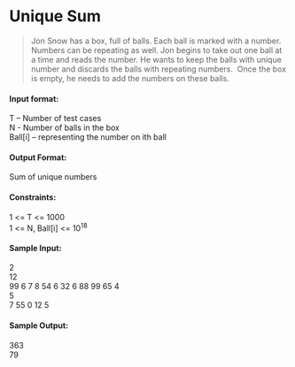 # Unique Sum

> Jon Snow has a box, full of balls. Each ball is marked with a number. Numbers can be repeating as well. Jon begins to take out one ball at a time and reads the number. He wants to keep the balls with unique number and discards the balls with repeating numbers.  Once the box is empty, he needs to add the numbers on these balls.

#### Input format:
T – Number of test cases <br>
N - Number of balls in the box <br>
Ball[i] – representing the number on ith ball

#### Output Format:
Sum of unique numbers

#### Constraints:
1 <= T <= 1000 <br>
1 <= N, Ball[i] <= 10<sup>18</sup>

#### Sample Input:
2 <br>
12 <br>
99 6 7 8 54 6 32 6 88 99 65 4 <br>
5 <br>
7 55 0 12 5

#### Sample Output:
363 <br>
79